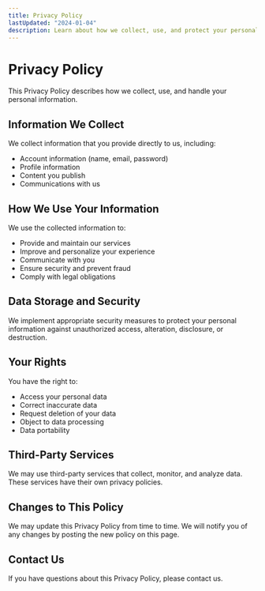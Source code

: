 ```yaml
---
title: Privacy Policy
lastUpdated: "2024-01-04"
description: Learn about how we collect, use, and protect your personal information.
---
```


# Privacy Policy

This Privacy Policy describes how we collect, use, and handle your personal information.

## Information We Collect

We collect information that you provide directly to us, including:
- Account information (name, email, password)
- Profile information
- Content you publish
- Communications with us

## How We Use Your Information

We use the collected information to:
- Provide and maintain our services
- Improve and personalize your experience
- Communicate with you
- Ensure security and prevent fraud
- Comply with legal obligations

## Data Storage and Security

We implement appropriate security measures to protect your personal information against unauthorized access, alteration, disclosure, or destruction.

## Your Rights

You have the right to:
- Access your personal data
- Correct inaccurate data
- Request deletion of your data
- Object to data processing
- Data portability

## Third-Party Services

We may use third-party services that collect, monitor, and analyze data. These services have their own privacy policies.

## Changes to This Policy

We may update this Privacy Policy from time to time. We will notify you of any changes by posting the new policy on this page.

## Contact Us

If you have questions about this Privacy Policy, please contact us. 
